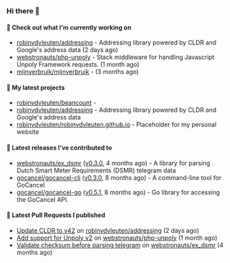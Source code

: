 ### Hi there 👋

#### 👷 Check out what I'm currently working on

- [robinvdvleuten/addressing](https://github.com/robinvdvleuten/addressing) - Addressing library powered by CLDR and Google&#39;s address data (2 days ago)
- [webstronauts/php-unpoly](https://github.com/webstronauts/php-unpoly) - Stack middleware for handling Javascript Unpoly Framework requests. (1 month ago)
- [mijnverbruik/mijnverbruik](https://github.com/mijnverbruik/mijnverbruik) -  (3 months ago)

#### 🌱 My latest projects

- [robinvdvleuten/beancount](https://github.com/robinvdvleuten/beancount) - 
- [robinvdvleuten/addressing](https://github.com/robinvdvleuten/addressing) - Addressing library powered by CLDR and Google&#39;s address data
- [robinvdvleuten/robinvdvleuten.github.io](https://github.com/robinvdvleuten/robinvdvleuten.github.io) - Placeholder for my personal website

#### 🔭 Latest releases I've contributed to

- [webstronauts/ex_dsmr](https://github.com/webstronauts/ex_dsmr) ([v0.3.0](https://github.com/webstronauts/ex_dsmr/releases/tag/v0.3.0), 4 months ago) - A library for parsing Dutch Smart Meter Requirements (DSMR) telegram data
- [gocancel/gocancel-cli](https://github.com/gocancel/gocancel-cli) ([v0.3.0](https://github.com/gocancel/gocancel-cli/releases/tag/v0.3.0), 8 months ago) - A command-line tool for GoCancel
- [gocancel/gocancel-go](https://github.com/gocancel/gocancel-go) ([v0.5.1](https://github.com/gocancel/gocancel-go/releases/tag/v0.5.1), 8 months ago) - Go library for accessing the GoCancel API.

#### 🔨 Latest Pull Requests I published

- [Update CLDR to v42](https://github.com/robinvdvleuten/addressing/pull/8) on [robinvdvleuten/addressing](https://github.com/robinvdvleuten/addressing) (2 days ago)
- [Add support for Unpoly v2](https://github.com/webstronauts/php-unpoly/pull/9) on [webstronauts/php-unpoly](https://github.com/webstronauts/php-unpoly) (1 month ago)
- [Validate checksum before parsing telegram](https://github.com/webstronauts/ex_dsmr/pull/4) on [webstronauts/ex_dsmr](https://github.com/webstronauts/ex_dsmr) (4 months ago)
